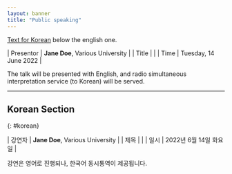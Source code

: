 ```yaml
---
layout: banner
title: "Public speaking"
---
```


<style>
table {
  border-collapse: collapse;
  border: 1px solid black;
}
th, td {
  padding: 5px;
  padding-right: 10px;
  min-width: 8em;
}
</style>

[Text for Korean](#korean) below the english one.

| Presentor | **Jane Doe**, Various University | 
| Title     | |
| Time      | Tuesday, 14 June 2022 |

The talk will be presented with English, and radio simultaneous interpretation service (to Korean) will be served.

-----

## Korean Section
{: #korean}

| 강연자 | **Jane Doe**, Various University |
| 제목  | |
| 일시  | 2022년 6월 14일 화요일 |

강연은 영어로 진행되나, 한국어 동시통역이 제공됩니다.